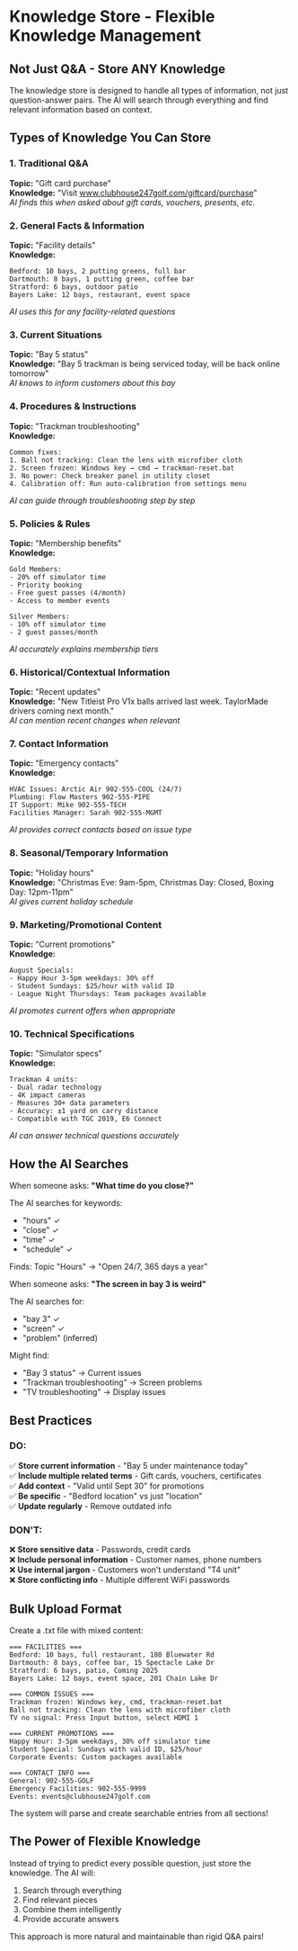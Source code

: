 # Knowledge Store - Flexible Knowledge Management

## Not Just Q&A - Store ANY Knowledge

The knowledge store is designed to handle all types of information, not just question-answer pairs. The AI will search through everything and find relevant information based on context.

## Types of Knowledge You Can Store

### 1. Traditional Q&A
**Topic:** "Gift card purchase"  
**Knowledge:** "Visit www.clubhouse247golf.com/giftcard/purchase"  
*AI finds this when asked about gift cards, vouchers, presents, etc.*

### 2. General Facts & Information
**Topic:** "Facility details"  
**Knowledge:** 
```
Bedford: 10 bays, 2 putting greens, full bar
Dartmouth: 8 bays, 1 putting green, coffee bar
Stratford: 6 bays, outdoor patio
Bayers Lake: 12 bays, restaurant, event space
```
*AI uses this for any facility-related questions*

### 3. Current Situations
**Topic:** "Bay 5 status"  
**Knowledge:** "Bay 5 trackman is being serviced today, will be back online tomorrow"  
*AI knows to inform customers about this bay*

### 4. Procedures & Instructions
**Topic:** "Trackman troubleshooting"  
**Knowledge:**
```
Common fixes:
1. Ball not tracking: Clean the lens with microfiber cloth
2. Screen frozen: Windows key → cmd → trackman-reset.bat
3. No power: Check breaker panel in utility closet
4. Calibration off: Run auto-calibration from settings menu
```
*AI can guide through troubleshooting step by step*

### 5. Policies & Rules
**Topic:** "Membership benefits"  
**Knowledge:**
```
Gold Members:
- 20% off simulator time
- Priority booking
- Free guest passes (4/month)
- Access to member events

Silver Members:
- 10% off simulator time
- 2 guest passes/month
```
*AI accurately explains membership tiers*

### 6. Historical/Contextual Information
**Topic:** "Recent updates"  
**Knowledge:** "New Titleist Pro V1x balls arrived last week. TaylorMade drivers coming next month."  
*AI can mention recent changes when relevant*

### 7. Contact Information
**Topic:** "Emergency contacts"  
**Knowledge:**
```
HVAC Issues: Arctic Air 902-555-COOL (24/7)
Plumbing: Flow Masters 902-555-PIPE
IT Support: Mike 902-555-TECH
Facilities Manager: Sarah 902-555-MGMT
```
*AI provides correct contacts based on issue type*

### 8. Seasonal/Temporary Information
**Topic:** "Holiday hours"  
**Knowledge:** "Christmas Eve: 9am-5pm, Christmas Day: Closed, Boxing Day: 12pm-11pm"  
*AI gives current holiday schedule*

### 9. Marketing/Promotional Content
**Topic:** "Current promotions"  
**Knowledge:**
```
August Specials:
- Happy Hour 3-5pm weekdays: 30% off
- Student Sundays: $25/hour with valid ID
- League Night Thursdays: Team packages available
```
*AI promotes current offers when appropriate*

### 10. Technical Specifications
**Topic:** "Simulator specs"  
**Knowledge:**
```
Trackman 4 units:
- Dual radar technology
- 4K impact cameras
- Measures 30+ data parameters
- Accuracy: ±1 yard on carry distance
- Compatible with TGC 2019, E6 Connect
```
*AI can answer technical questions accurately*

## How the AI Searches

When someone asks: **"What time do you close?"**

The AI searches for keywords:
- "hours" ✓
- "close" ✓
- "time" ✓
- "schedule" ✓

Finds: Topic "Hours" → "Open 24/7, 365 days a year"

When someone asks: **"The screen in bay 3 is weird"**

The AI searches for:
- "bay 3" ✓
- "screen" ✓
- "problem" (inferred)

Might find:
- "Bay 3 status" → Current issues
- "Trackman troubleshooting" → Screen problems
- "TV troubleshooting" → Display issues

## Best Practices

### DO:
✅ **Store current information** - "Bay 5 under maintenance today"  
✅ **Include multiple related terms** - Gift cards, vouchers, certificates  
✅ **Add context** - "Valid until Sept 30" for promotions  
✅ **Be specific** - "Bedford location" vs just "location"  
✅ **Update regularly** - Remove outdated info  

### DON'T:
❌ **Store sensitive data** - Passwords, credit cards  
❌ **Include personal information** - Customer names, phone numbers  
❌ **Use internal jargon** - Customers won't understand "T4 unit"  
❌ **Store conflicting info** - Multiple different WiFi passwords  

## Bulk Upload Format

Create a .txt file with mixed content:

```text
=== FACILITIES ===
Bedford: 10 bays, full restaurant, 180 Bluewater Rd
Dartmouth: 8 bays, coffee bar, 15 Spectacle Lake Dr
Stratford: 6 bays, patio, Coming 2025
Bayers Lake: 12 bays, event space, 201 Chain Lake Dr

=== COMMON ISSUES ===
Trackman frozen: Windows key, cmd, trackman-reset.bat
Ball not tracking: Clean the lens with microfiber cloth
TV no signal: Press Input button, select HDMI 1

=== CURRENT PROMOTIONS ===
Happy Hour: 3-5pm weekdays, 30% off simulator time
Student Special: Sundays with valid ID, $25/hour
Corporate Events: Custom packages available

=== CONTACT INFO ===
General: 902-555-GOLF
Emergency Facilities: 902-555-9999
Events: events@clubhouse247golf.com
```

The system will parse and create searchable entries from all sections!

## The Power of Flexible Knowledge

Instead of trying to predict every possible question, just store the knowledge. The AI will:
1. Search through everything
2. Find relevant pieces
3. Combine them intelligently
4. Provide accurate answers

This approach is more natural and maintainable than rigid Q&A pairs!